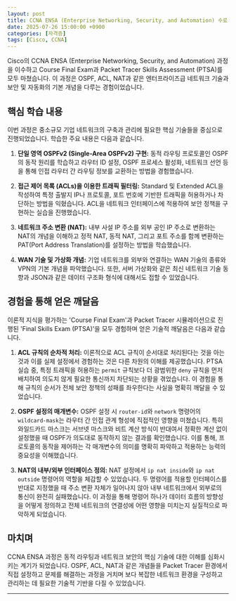 ```yaml
---
layout: post
title: CCNA ENSA (Enterprise Networking, Security, and Automation) 수료
date: 2025-07-26 15:00:00 +0900
categories: [자격증]
tags: [Cisco, CCNA]
---
```

Cisco의 CCNA ENSA (Enterprise Networking, Security, and Automation) 과정을 이수하고 Course Final Exam과 Packet Tracer Skills Assessment (PTSA)를 모두 마쳤습니다. 이 과정은 OSPF, ACL, NAT과 같은 엔터프라이즈급 네트워크 기술과 보안 및 자동화의 기본 개념을 다루는 경험이었습니다.

## 핵심 학습 내용

이번 과정은 중소규모 기업 네트워크의 구축과 관리에 필요한 핵심 기술들을 중심으로 진행되었습니다. 학습한 주요 내용은 다음과 같습니다.

1.  **단일 영역 OSPFv2 (Single-Area OSPFv2) 구현:** 동적 라우팅 프로토콜인 OSPF의 동작 원리를 학습하고 라우터 ID 설정, OSPF 프로세스 활성화, 네트워크 선언 등을 통해 인접 라우터 간 라우팅 정보를 교환하는 방법을 경험했습니다.

2.  **접근 제어 목록 (ACLs)을 이용한 트래픽 필터링:** Standard 및 Extended ACL을 작성하여 특정 출발지 IP나 프로토콜, 포트 번호에 기반한 트래픽을 허용하거나 차단하는 방법을 익혔습니다. ACL을 네트워크 인터페이스에 적용하여 보안 정책을 구현하는 실습을 진행했습니다.

3.  **네트워크 주소 변환 (NAT):** 내부 사설 IP 주소를 외부 공인 IP 주소로 변환하는 NAT의 개념을 이해하고 정적 NAT, 동적 NAT, 그리고 포트 주소를 함께 변환하는 PAT(Port Address Translation)를 설정하는 방법을 학습했습니다.

4.  **WAN 기술 및 가상화 개념:** 기업 네트워크를 외부와 연결하는 WAN 기술의 종류와 VPN의 기본 개념을 파악했습니다. 또한, 서버 가상화와 같은 최신 네트워크 기술 동향과 JSON과 같은 데이터 구조화 형식에 대해서도 접할 수 있었습니다.

## 경험을 통해 얻은 깨달음

이론적 지식을 평가하는 'Course Final Exam'과 Packet Tracer 시뮬레이션으로 진행된 'Final Skills Exam (PTSA)'을 모두 경험하며 얻은 기술적 깨달음은 다음과 같습니다.

1.  **ACL 규칙의 순차적 처리:** 이론적으로 ACL 규칙이 순서대로 처리된다는 것을 아는 것과 이를 실제 설정에서 경험하는 것은 다른 차원의 이해를 제공했습니다. PTSA 실습 중, 특정 트래픽을 허용하는 `permit` 규칙보다 더 광범위한 `deny` 규칙을 먼저 배치하여 의도치 않게 필요한 통신까지 차단되는 상황을 겪었습니다. 이 경험을 통해 규칙의 순서가 전체 보안 정책의 성패를 좌우한다는 사실을 명확히 깨달을 수 있었습니다.

2.  **OSPF 설정의 매개변수:** OSPF 설정 시 `router-id`와 `network` 명령어의 `wildcard-mask`는 라우터 간 인접 관계 형성에 직접적인 영향을 미쳤습니다. 특히 와일드카드 마스크는 서브넷 마스크와 비트 계산 방식이 반대여서 정확한 계산 없이 설정했을 때 OSPF가 의도대로 동작하지 않는 결과를 확인했습니다. 이를 통해, 프로토콜의 동작을 제어하는 각 매개변수의 의미를 명확히 파악하고 적용하는 능력의 중요성을 이해했습니다.

3.  **NAT의 내부/외부 인터페이스 정의:** NAT 설정에서 `ip nat inside`와 `ip nat outside` 명령어의 역할을 체감할 수 있었습니다. 두 명령어를 적용할 인터페이스를 반대로 지정했을 때 주소 변환 자체가 일어나지 않아 내부 네트워크에서 외부로의 통신이 완전히 실패했습니다. 이 과정을 통해 명령어 하나가 데이터 흐름의 방향성을 어떻게 정의하고 전체 네트워크의 연결성에 어떤 영향을 미치는지 실질적으로 파악하게 되었습니다.

## 마치며

CCNA ENSA 과정은 동적 라우팅과 네트워크 보안의 핵심 기술에 대한 이해를 심화시키는 계기가 되었습니다. OSPF, ACL, NAT과 같은 개념들을 Packet Tracer 환경에서 직접 설정하고 문제를 해결하는 과정을 거치며 보다 복잡한 네트워크 환경을 구성하고 관리하는 데 필요한 기술적 기반을 다질 수 있었습니다.

<hr class="short-rule">